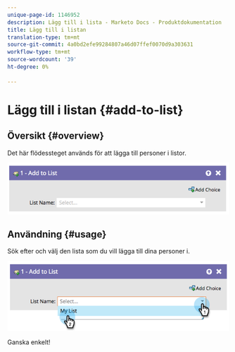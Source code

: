 ```yaml
---
unique-page-id: 1146952
description: Lägg till i lista - Marketo Docs - Produktdokumentation
title: Lägg till i listan
translation-type: tm+mt
source-git-commit: 4a0bd2efe99284807a46d07ffef0070d9a303631
workflow-type: tm+mt
source-wordcount: '39'
ht-degree: 0%

---
```



# Lägg till i listan {#add-to-list}

## Översikt {#overview}

Det här flödessteget används för att lägga till personer i listor.

![](assets/image2014-9-22-10-3a41-3a33.png)

## Användning {#usage}

Sök efter och välj den lista som du vill lägga till dina personer i.

![](assets/image2014-9-22-10-3a41-3a40.png)

Ganska enkelt!
